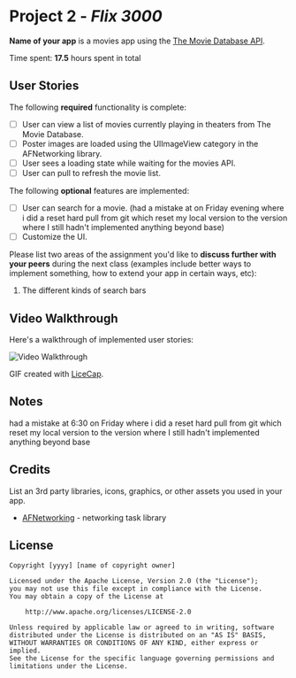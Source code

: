 # Project 2 - *Flix 3000*

**Name of your app** is a movies app using the [The Movie Database API](http://docs.themoviedb.apiary.io/#).

Time spent: **17.5** hours spent in total

## User Stories

The following **required** functionality is complete:

- [ ] User can view a list of movies currently playing in theaters from The Movie Database.
- [ ] Poster images are loaded using the UIImageView category in the AFNetworking library.
- [ ] User sees a loading state while waiting for the movies API.
- [ ] User can pull to refresh the movie list.

The following **optional** features are implemented:

- [ ] User can search for a movie. (had a mistake at on Friday evening where i did a reset hard pull from git which reset my local version to the version where I still hadn't implemented anything beyond base)
- [ ] Customize the UI.

Please list two areas of the assignment you'd like to **discuss further with your peers** during the next class (examples include better ways to implement something, how to extend your app in certain ways, etc):

1. The different kinds of search bars

## Video Walkthrough

Here's a walkthrough of implemented user stories:

<img src='http://g.recordit.co/0rVQ9Zxo9n.gif' title='Video Walkthrough' width='' alt='Video Walkthrough' />

GIF created with [LiceCap](http://www.cockos.com/licecap/).

## Notes

had a mistake at 6:30 on Friday where i did a reset hard pull from git which reset my local version to the version where I still hadn't implemented anything beyond base

## Credits

List an 3rd party libraries, icons, graphics, or other assets you used in your app.

- [AFNetworking](https://github.com/AFNetworking/AFNetworking) - networking task library

## License

    Copyright [yyyy] [name of copyright owner]

    Licensed under the Apache License, Version 2.0 (the "License");
    you may not use this file except in compliance with the License.
    You may obtain a copy of the License at

        http://www.apache.org/licenses/LICENSE-2.0

    Unless required by applicable law or agreed to in writing, software
    distributed under the License is distributed on an "AS IS" BASIS,
    WITHOUT WARRANTIES OR CONDITIONS OF ANY KIND, either express or implied.
    See the License for the specific language governing permissions and
    limitations under the License.
